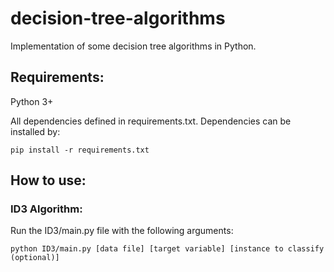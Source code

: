 # decision-tree-algorithms
Implementation of some decision tree algorithms in Python.

## Requirements:

Python 3+

All dependencies defined in requirements.txt.
Dependencies can be installed by:

```
pip install -r requirements.txt

```
## How to use:

### ID3 Algorithm:


Run the ID3/main.py file with the following arguments:

```
python ID3/main.py [data file] [target variable] [instance to classify (optional)]

```

